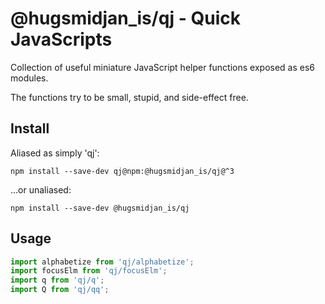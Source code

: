 # @hugsmidjan_is/qj - Quick JavaScripts

Collection of useful miniature JavaScript helper functions exposed as es6
modules.

The functions try to be small, stupid, and side-effect free.

## Install

Aliased as simply 'qj':

    npm install --save-dev qj@npm:@hugsmidjan_is/qj@^3

...or unaliased:

    npm install --save-dev @hugsmidjan_is/qj

## Usage

```js
import alphabetize from 'qj/alphabetize';
import focusElm from 'qj/focusElm';
import q from 'qj/q';
import Q from 'qj/qq';
```
